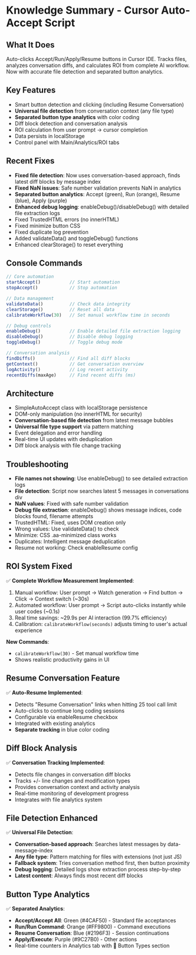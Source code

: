 # Knowledge Summary - Cursor Auto-Accept Script

## What It Does
Auto-clicks Accept/Run/Apply/Resume buttons in Cursor IDE. Tracks files, analyzes conversation diffs, and calculates ROI from complete AI workflow. Now with accurate file detection and separated button analytics.

## Key Features
- Smart button detection and clicking (including Resume Conversation)
- **Universal file detection** from conversation context (any file type)
- **Separated button type analytics** with color coding
- Diff block detection and conversation analysis
- ROI calculation from user prompt → cursor completion
- Data persists in localStorage
- Control panel with Main/Analytics/ROI tabs

## Recent Fixes
- **Fixed file detection**: Now uses conversation-based approach, finds latest diff blocks by message index
- **Fixed NaN issues**: Safe number validation prevents NaN in analytics
- **Separated button analytics**: Accept (green), Run (orange), Resume (blue), Apply (purple)
- **Enhanced debug logging**: enableDebug()/disableDebug() with detailed file extraction logs
- Fixed TrustedHTML errors (no innerHTML)
- Fixed minimize button CSS
- Fixed duplicate log prevention
- Added validateData() and toggleDebug() functions
- Enhanced clearStorage() to reset everything

## Console Commands
```javascript
// Core automation
startAccept()           // Start automation
stopAccept()            // Stop automation  

// Data management
validateData()          // Check data integrity
clearStorage()          // Reset all data
calibrateWorkflow(30)   // Set manual workflow time in seconds

// Debug controls
enableDebug()           // Enable detailed file extraction logging
disableDebug()          // Disable debug logging
toggleDebug()           // Toggle debug mode

// Conversation analysis
findDiffs()             // Find all diff blocks
getContext()            // Get conversation overview
logActivity()           // Log recent activity
recentDiffs(maxAge)     // Find recent diffs (ms)
```

## Architecture
- SimpleAutoAccept class with localStorage persistence
- DOM-only manipulation (no innerHTML for security)
- **Conversation-based file detection** from latest message bubbles
- **Universal file type support** via pattern matching
- Event delegation and error handling
- Real-time UI updates with deduplication
- Diff block analysis with file change tracking

## Troubleshooting
- **File names not showing**: Use enableDebug() to see detailed extraction logs
- **File detection**: Script now searches latest 5 messages in conversations div
- **NaN values**: Fixed with safe number validation 
- **Debug file extraction**: enableDebug() shows message indices, code blocks found, filename attempts
- TrustedHTML: Fixed, uses DOM creation only
- Wrong values: Use validateData() to check
- Minimize: CSS .aa-minimized class works
- Duplicates: Intelligent message deduplication
- Resume not working: Check enableResume config

## ROI System Fixed
✅ **Complete Workflow Measurement Implemented**:
1. Manual workflow: User prompt → Watch generation → Find button → Click → Context switch (~30s)
2. Automated workflow: User prompt → Script auto-clicks instantly while user codes (~0.1s)
3. Real time savings: ~29.9s per AI interaction (99.7% efficiency)
4. Calibration: `calibrateWorkflow(seconds)` adjusts timing to user's actual experience

**New Commands**:
- `calibrateWorkflow(30)` - Set manual workflow time
- Shows realistic productivity gains in UI

## Resume Conversation Feature
✅ **Auto-Resume Implemented**:
- Detects "Resume Conversation" links when hitting 25 tool call limit
- Auto-clicks to continue long coding sessions
- Configurable via enableResume checkbox
- Integrated with existing analytics
- **Separate tracking** in blue color coding

## Diff Block Analysis 
✅ **Conversation Tracking Implemented**:
- Detects file changes in conversation diff blocks
- Tracks +/- line changes and modification types
- Provides conversation context and activity analysis
- Real-time monitoring of development progress
- Integrates with file analytics system

## File Detection Enhanced
✅ **Universal File Detection**:
- **Conversation-based approach**: Searches latest messages by data-message-index
- **Any file type**: Pattern matching for files with extensions (not just JS)
- **Fallback system**: Tries conversation method first, then button proximity
- **Debug logging**: Detailed logs show extraction process step-by-step
- **Latest content**: Always finds most recent diff blocks

## Button Type Analytics
✅ **Separated Analytics**:
- **Accept/Accept All**: Green (#4CAF50) - Standard file acceptances
- **Run/Run Command**: Orange (#FF9800) - Command executions  
- **Resume Conversation**: Blue (#2196F3) - Session continuations
- **Apply/Execute**: Purple (#9C27B0) - Other actions
- Real-time counters in Analytics tab with 🎯 Button Types section
 